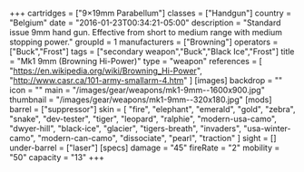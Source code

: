 +++
cartridges = ["9×19mm Parabellum"]
classes = ["Handgun"]
country = "Belgium"
date = "2016-01-23T00:34:21-05:00"
description = "Standard issue 9mm hand gun. Effective from short to medium range with medium stopping power."
groupId = 1
manufacturers = ["Browning"]
operators = ["Buck","Frost"]
tags = ["secondary weapon","Buck","Black Ice","Frost"]
title = "Mk1 9mm (Browning Hi-Power)"
type = "weapon"
references = [
  "https://en.wikipedia.org/wiki/Browning_Hi-Power",
  "http://www.casr.ca/101-army-smallarm-4.htm"
]
[images]
  backdrop = ""
  icon = ""
  main = "/images/gear/weapons/mk1-9mm--1600x900.jpg"
  thumbnail = "/images/gear/weapons/mk1-9mm--320x180.jpg"
[mods]
  barrel = ["suppressor"]
  skin = [
    "fire",
    "elephant",
    "emerald",
    "gold",
    "zebra",
    "snake",
    "dev-tester",
    "tiger",
    "leopard",
    "ralphie",
    "modern-usa-camo",
    "dwyer-hill",
    "black-ice",
    "glacier",
    "tigers-breath",
    "invaders",
    "usa-winter-camo",
    "modern-can-camo",
    "dissociate",
    "pearl",
    "traction"
  ]
  sight = []
  under-barrel = ["laser"]
[specs]
  damage = "45"
  fireRate = "2"
  mobility = "50"
  capacity = "13"
+++
